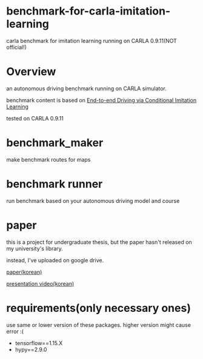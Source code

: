 # benchmark-for-carla-imitation-learning
carla benchmark for imitation learning running on CARLA 0.9.11(NOT official!)


# Overview
an autonomous driving benchmark running on CARLA simulator.

benchmark content is based on [End-to-end Driving via Conditional Imitation Learning
](https://arxiv.org/abs/1710.02410)

tested on CARLA 0.9.11

# benchmark_maker
make benchmark routes for maps

# benchmark runner
run benchmark based on your autonomous driving model and course

# paper
this is a project for undergraduate thesis, but the paper hasn't released on my university's library.

instead, I've uploaded on google drive.

[paper(korean)](https://drive.google.com/file/d/1Po2KdzNZ0QiEM0sU_TtCc9wesyc2q1hN/view?usp=sharing)

[presentation video(korean)](https://drive.google.com/file/d/13PeE7181RUUNDKQD5I01NV9hP1l8SX2M/view?usp=sharing)

# requirements(only necessary ones)
use same or lower version of these packages. higher version might cause error :(
- tensorflow==1.15.X
- hypy==2.9.0
